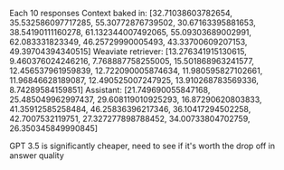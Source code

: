 Each 10 responses
Context baked in: [32.71038603782654, 35.532586097717285, 55.30772876739502, 30.67163395881653, 38.54190111160278, 61.132344007492065, 55.09303689002991, 62.083331823349, 46.25729990005493, 43.33700609207153, 49.39704394340515]
Weaviate retriever: [13.276341915130615, 9.460376024246216, 7.768887758255005, 15.501868963241577, 12.456537961959839, 12.722090005874634, 11.980595827102661, 11.96846628189087, 12.490525007247925, 13.910268783569336, 8.74289584159851]
Assistant: [21.749690055847168, 25.485049962997437, 29.608119010925293, 16.87290620803833, 41.35912585258484, 46.25836396217346, 36.10417294502258, 42.7007532119751, 27.327277898788452, 34.00733804702759, 26.350345849990845]

GPT 3.5 is significantly cheaper, need to see if it's worth the drop off in answer quality